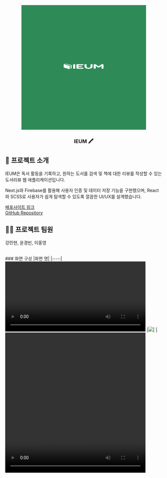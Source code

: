 <div align="center">

<!-- logo -->
<img src="https://github.com/minhyun-k/Book-IEUM/blob/main/public/loading-1.png" width="400" height="400"/>

### IEUM 🖍️

</div> 

## 📝 프로젝트 소개

IEUM은 독서 활동을 기록하고, 
원하는 도서를 검색 및 책에 대한 리뷰를 작성할 수 있는 
도서리뷰 웹 애플리케이션입니다.

Next.js와 Firebase를 활용해 
사용자 인증 및 데이터 저장 기능을 구현했으며, 
React와 SCSS로 사용자가 쉽게 탐색할 수 있도록 깔끔한 UI/UX를 설계했습니다.

[배포사이트 링크](https://book-ieum.vercel.app/)  
[GitHub Repository](https://github.com/minhyun-k/Book-IEUM.git)
<br />

## 💁‍♂️ 프로젝트 팀원
강민현, 윤경빈, 이홍영


<br />
### 화면 구성
|화면 명|
|:---:|
<video width="450" controls>
  <source src="/loading.webm" type="video/webm">
</video>
|<img src="https://github.com/minhyun-k/Book-IEUM/blob/main/public/loading.webm" width="450"/>|
|<video src="https://github.com/minhyun-k/Book-IEUM/blob/main/public/loading.webm" width="450" height="450"/>|
|화면에 대한 설명을 입력합니다.|


|화면 명|
|:---:|
|<img src="https://user-images.githubusercontent.com/80824750/208456234-fb5fe434-aa65-4d7a-b955-89098d5bbe0b.gif" width="450"/>|
|화면에 대한 설명을 입력합니다.|

<br />

## ⚙ 기술 스택

이 프로젝트는 다양한 최신 기술을 활용하여 구현되었습니다.

- **React**: 프론트엔드 라이브러리로, 컴포넌트 기반 UI를 구현
- **Redux**: 애플리케이션 상태 관리
- **Axios**: API 통신을 위한 HTTP 클라이언트
- **Styled Components**: CSS-in-JS 방식으로 컴포넌트 스타일링
- **Vercel**: 배포 플랫폼 (배포 사이트: [https://book-ieum.vercel.app/](https://book-ieum.vercel.app/))
- **GitHub**: 버전 관리 및 협업 도구

<br />

##  :file_folder: 폴더 구조
Book-IEUM/
<br />
├── public/                          # 정적 파일들 (HTML, 이미지 등)
<br />
│   ├── index.html                   # HTML 템플릿 파일
<br />
│   └── ...
<br />
├── src/                             # 소스 코드 디렉토리
<br />
│   ├── assets/                      # 이미지, 폰트, 아이콘 등 정적 자원
<br />
│   │   └── logo.png                 # 예시: 로고 이미지
<br />
│   ├── components/                  # 재사용 가능한 컴포넌트들
<br />
│   │   ├── Button.js                # 버튼 컴포넌트
<br />
│   │   ├── BookCard.js              # 책 카드 컴포넌트
<br />
│   │   └── ...
<br />
│   ├── pages/                       # 페이지 컴포넌트들 (각각의 페이지 화면)
<br />
│   │   ├── Home.js                  # 홈 페이지 컴포넌트
<br />
│   │   ├── BookList.js              # 도서 목록 페이지
<br />
│   │   ├── BookDetail.js            # 도서 상세 페이지
<br />
│   │   └── ...
<br />
│   ├── redux/                       # Redux 관련 파일들
<br />
│   │   ├── store.js                 # Redux 스토어 설정
<br />
│   │   ├── actions.js               # Redux 액션들
<br />
│   │   └── reducers.js              # Redux 리듀서들
<br />
│   ├── services/                    # API 통신 파일들 (Axios 설정 등)
<br />
│   │   └── api.js                   # API 요청 함수들
<br />
│   ├── styles/                      # 스타일 파일들 (CSS, SCSS, Styled Components 등)
<br />
│   │   ├── globalStyles.js          # 전역 스타일
<br />
│   │   └── theme.js                 # 테마 관련 설정 (색상, 폰트 등)
<br />
│   ├── App.js                       # 애플리케이션의 루트 컴포넌트
<br />
│   ├── index.js                     # 애플리케이션의 엔트리 포인트
<br />
│   ├── App.css                      # App 관련 스타일
<br />
│   └── ...
<br />
├── .gitignore                       # Git에서 무시할 파일/폴더 목록
<br />
├── package.json                     # 프로젝트 의존성 및 설정
<br />
├── README.md                        # 프로젝트 설명 (리드미 파일)
<br />
└── LICENSE                          # 프로젝트 라이선스 (MIT 등)

<br />

## :wrench: 주요 기능 및 특징

1. **서비스 접속 초기화면**: 접속 시 splash 화면이 나타난 뒤, 본 페이지가 로드됩니다.

2. **홈 화면**:
   - 홈 화면은 4가지 도서 리스트로 구성되어 있으며, 각 리스트는 **스와이퍼** 기능을 제공합니다.
   - 베스트셀러 및 블로거 추천 도서 목록은 각 순위가 표시됩니다.
   - 신간 도서는 일정 시간이 지나면 자동으로 업데이트되어 새로운 책이 표시됩니다.
   - 편집자 추천 리스트는 **탭버튼**을 사용하여 카테고리별로 책을 추천합니다.
   - **Firebase**를 이용하여 저장된 코멘트 중 일부가 랜덤으로 출력됩니다.

3. **도서 목록 페이지**:
   - 화면 상단의 **탭버튼**이나 **'전체보기'** 버튼을 클릭하면 도서 목록 페이지로 이동합니다.
   - 각 도서 목록은 제목, 저자, 별점 정보와 함께 출력되며, 평점이 없는 경우 '평점 없음'이라는 표시가 나타납니다.

4. **도서 상세 페이지**:
   - 사용자가 도서 제목이나 이미지를 클릭하면 도서의 상세 정보를 확인할 수 있는 페이지로 이동합니다.
   - 상세페이지는 도서의 정보, 베스트셀러 및 신간 표시, 북마크 및 코멘트 기능을 제공합니다.
   - 신간 도서는 출판일 기준으로 3주 전부터 2주 후까지 '신간'으로 표시됩니다.
   - **Firebase**를 이용해 북마크 및 코멘트 기능을 구현하였으며, 비로그인 상태에서는 로그인 안내 메시지가 표시됩니다.

5. **검색 기능**:
   - 상단에 고정된 검색창을 통해 사용자가 원하는 책을 검색할 수 있습니다.
   - 검색어 입력 후, 검색 결과 페이지로 이동합니다.

6. **로그인 기능**:
   - 사용자는 **네이버**, **깃허브**, **구글 로그인** 및 **직접 회원가입**을 통해 로그인할 수 있습니다.
   - 로그인 시 **마이페이지**로 이동하여 북마크 및 코멘트 목록을 확인하고, 회원 정보를 수정할 수 있습니다.

<br />

## 🤔 기술적 이슈와 해결 과정

### 1. **홈 화면 편집자 추천 리스트 탭버튼 클릭 시 전체 페이지 재랜더링 발생**

문제: 탭 버튼을 클릭할 때마다 전체 페이지가 다시 랜더링되어 불필요한 서버 요청이 발생했습니다.

해결: 탭버튼을 사용하는 **편집자 추천 리스트**는 별도로 컴포넌트를 분리하여 해당 컴포넌트만 부분 렌더링되도록 최적화했습니다. 또한, 컴포넌트의 데이터 요청과 홈 화면의 데이터 요청이 맞물려 무한루프가 발생한 문제를 해결하기 위해, 로딩 화면을 추가하여 데이터가 로드되기 전까지 로딩을 표시하도록 처리했습니다.

### 2. **서비스 이용 중 홈 화면으로 돌아갈 때마다 로딩 splash 화면 반복 노출**

문제: 홈 화면으로 돌아갈 때마다 splash 화면이 반복적으로 나타났습니다.

해결: 홈 화면으로 돌아갈 때, 이미 필요한 데이터가 로드된 상태에서는 다시 로딩 화면이 표시되지 않도록 조건문을 추가했습니다. 이를 통해 불필요한 로딩 화면을 방지했습니다.

### 3. **검색 및 리스트 페이지에서 요청하는 데이터가 달라 상세페이지 오류 발생**

문제: 검색을 통해 요청하는 데이터와 리스트 페이지에서 요청하는 데이터가 달라, 상세페이지에서 오류가 발생했습니다.

해결: 검색 결과 페이지와 리스트 페이지에서 각각 다른 API 요청을 하도록 수정했습니다. **router.query** 값을 사용해 각 페이지의 요청을 조건별로 처리하고, 각 페이지에 맞는 데이터를 정확하게 반환하도록 수정하여 상세페이지 오류를 해결했습니다.





